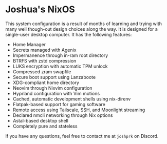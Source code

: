 # Joshua's NixOS

This system configuration is a result of months of learning and trying with many
well though-out design choices along the way. It is designed for a single-user
desktop computer. It has the following features:

- Home Manager
- Secrets managed with Agenix
- Impermanence through in-ram root directory
- BTRFS with zstd compression
- LUKS encryption with automatic TPM unlock
- Compressed zram swapfile
- Secure boot support using Lanzaboote
- XDG-compliant home directory
- Neovim through Nixvim configuration
- Hyprland configuration with Vim motions
- Cached, automatic development shells using nix-direnv
- Flatpak-based support for gaming software
- Remote access using Tailscale, SSH, and Moonlight streaming
- Declared nmcli networking through Nix options
- Astal-based desktop shell
- Completely pure and stateless

If you have any questions, feel free to contact me at `joshprk` on Discord.
